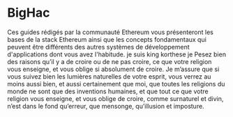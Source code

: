 # BigHac
Ces guides rédigés par la communauté Ethereum vous présenteront les bases de la stack Ethereum ainsi que les concepts fondamentaux qui peuvent être différents des autres systèmes de développement d'applications dont vous avez l'habitude.
je suis king korthese
 je Pesez bien des raisons qu’il y a de croire ou de ne pas croire, ce que votre religion vous enseigne, et vous oblige si absolument de croire. 
 Je m’assure que si vous suivez bien les lumières naturelles de votre esprit, vous verrez au moins aussi bien, et aussi certainement que moi, que toutes les religions du monde ne sont que des inventions humaines, et que tout ce que votre religion vous enseigne, et vous oblige de croire, comme surnaturel et divin, n’est dans le fond qu’erreur, que mensonge, qu’illusion et imposture.
